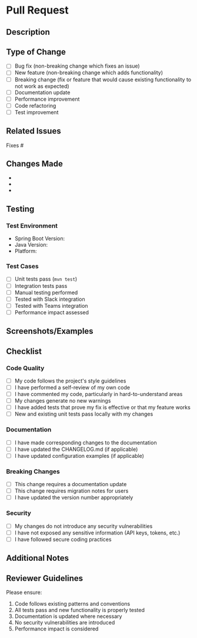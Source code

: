 # Pull Request

## Description
<!-- Provide a brief description of the changes in this PR -->

## Type of Change
<!-- Mark the relevant option with an "x" -->

- [ ] Bug fix (non-breaking change which fixes an issue)
- [ ] New feature (non-breaking change which adds functionality)
- [ ] Breaking change (fix or feature that would cause existing functionality to not work as expected)
- [ ] Documentation update
- [ ] Performance improvement
- [ ] Code refactoring
- [ ] Test improvement

## Related Issues
<!-- Link to any related issues using #issue_number -->

Fixes #<!-- issue number -->

## Changes Made
<!-- List the specific changes made in this PR -->

- 
- 
- 

## Testing
<!-- Describe the tests you ran to verify your changes -->

### Test Environment
- Spring Boot Version: 
- Java Version: 
- Platform: <!-- e.g., macOS, Linux, Windows -->

### Test Cases
- [ ] Unit tests pass (`mvn test`)
- [ ] Integration tests pass
- [ ] Manual testing performed
- [ ] Tested with Slack integration
- [ ] Tested with Teams integration
- [ ] Performance impact assessed

## Screenshots/Examples
<!-- If applicable, add screenshots or code examples -->

## Checklist
<!-- Mark completed items with an "x" -->

### Code Quality
- [ ] My code follows the project's style guidelines
- [ ] I have performed a self-review of my own code
- [ ] I have commented my code, particularly in hard-to-understand areas
- [ ] My changes generate no new warnings
- [ ] I have added tests that prove my fix is effective or that my feature works
- [ ] New and existing unit tests pass locally with my changes

### Documentation
- [ ] I have made corresponding changes to the documentation
- [ ] I have updated the CHANGELOG.md (if applicable)
- [ ] I have updated configuration examples (if applicable)

### Breaking Changes
- [ ] This change requires a documentation update
- [ ] This change requires migration notes for users
- [ ] I have updated the version number appropriately

### Security
- [ ] My changes do not introduce any security vulnerabilities
- [ ] I have not exposed any sensitive information (API keys, tokens, etc.)
- [ ] I have followed secure coding practices

## Additional Notes
<!-- Add any additional notes, concerns, or context for reviewers -->

## Reviewer Guidelines
Please ensure:
1. Code follows existing patterns and conventions
2. All tests pass and new functionality is properly tested
3. Documentation is updated where necessary
4. No security vulnerabilities are introduced
5. Performance impact is considered